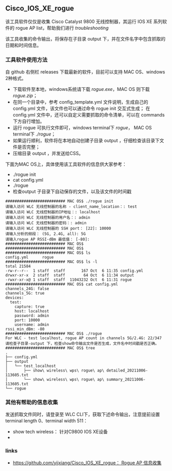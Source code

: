 ## Cisco_IOS_XE_rogue

该工具软件仅仅是收集 Cisco Catalyst 9800 无线控制器，其运行 IOS XE 系列软件的 rogue AP list，帮助我们进行 *troubleshooting*

该工具收集的命令输出，将保存在子目录 output 下，并在文件名字中包含抓取的日期和时间信息。


### 工具软件使用方法

自 github 右侧栏 releases 下载最新的软件，目前可以支持 MAC OS、windows 2种格式。
- 下载软件至本地，windows系统请下载 *rogue.exe*，MAC OS 则下载 *rogue.zip*；
- 在同一个目录中，参考 config_template.yml 文件说明，生成自己的 config.yml 文件，该文件也可以通过命令 rogue init 交互式生成；
    在 config.yml 文件中，还可以自定义需要抓取的命令清单，可以在 commands 下方自行增加。
- 运行 rogue 可执行文件即可，windows terminal下 *rogue*， MAC OS terminal下 *./rogue*；
- 如果运行顺利，软件将在本地自动创建子目录 output ，仔细检查该目录下文件是否完整；
- 压缩目录 output ，并发送给CSS。


下面为MAC OS上，具体使用该工具软件的信息供大家参考：
- ./rogue init
- cat config.yml
- ./rogue 
- 检查output 子目录下自动保存的文件，以及该文件的时间戳


```
########################## MAC OS$ ./rogue init
请输入访问 WLC 无线控制器的名称 - client_name_location：: test
请输入访问 WLC 无线控制器的IP地址：: localhost
请输入访问 WLC 无线控制器的用户名：: admin
请输入访问 WLC 无线控制器的密码：: admin
请输入访问 WLC 无线控制器的 SSH port： [22]: 10000
请输入分析的频段： (5G, 2.4G, all): 5G
请输入rogue AP RSSI-dBm 最低值： [-80]: 
########################## MAC OS$ 
########################## MAC OS$ 
########################## MAC OS$ ls
config.yml		rogue
########################## MAC OS$ ls -l
total 21584
-rw-r--r--  1 staff  staff       167 Oct  6 11:35 config.yml
drwxr-xr-x  2 staff  staff        64 Oct  6 11:34 output
-rwxr-xr-x@ 1 staff  staff  11043232 Oct  6 11:31 rogue
########################## MAC OS$ cat config.yml 
channels_24G: false
channels_5G: true
devices:
  test:
    capture: true
    host: localhost
    password: admin
    port: 10000
    username: admin
rssi_min_dBm: -80
########################## MAC OS$ ./rogue 
For WLC - test localhost, rogue AP count in channels 5G/2.4G: 22/347
请检查子目录-output 下，检查show命令输出文件是否生成，文件名中时间戳是否正确。
########################## MAC OS$ tree
.
├── config.yml
├── output
│   └── test_localhost
│       ├── show\ wireless\ wps\ rogue\ ap\ detailed_20211006-113605.txt
│       └── show\ wireless\ wps\ rogue\ ap\ summary_20211006-113605.txt
└── rogue
```

###  其他有帮助的信息收集

发送抓取文件同时，请登录至 WLC CLI下，获取下述命令输出，注意提前设置 terminal length 0、terminal width 511：

- show tech wireless： 针对C9800 IOS XE设备
- 


### links

- [ https://github.com/yijxiang/Cisco_IOS_XE_rogue： Rogue AP 信息收集](https://github.com/yijxiang/Cisco_IOS_XE_rogue/releases)